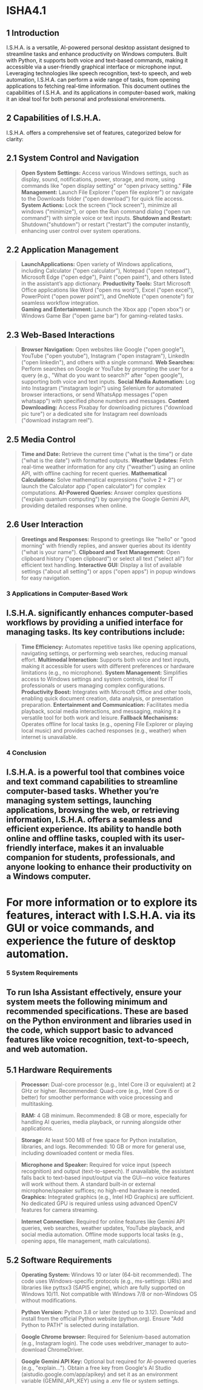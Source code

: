 # ISHA4.1

##  1 Introduction
I.S.H.A. is a versatile, AI-powered personal desktop assistant designed to streamline tasks and enhance productivity on Windows computers. Built with Python, it supports both voice and text-based commands, making it accessible via a user-friendly graphical interface or microphone input. Leveraging technologies like speech recognition, text-to speech, and web automation, I.S.H.A. can perform a wide range of tasks, from opening applications to fetching real-time information. This document outlines the capabilities of I.S.H.A. and its applications in computer-based work, making it an ideal tool for both personal and professional environments.

## 2 Capabilities of I.S.H.A.
I.S.H.A. offers a comprehensive set of features, categorized below for clarity:

##  2.1 System Control and Navigation
> **Open System Settings:** Access various Windows settings, such as display, sound, notifications, power, storage, and more, using commands like "open display setting" or "open privacy setting." 
>**File Management:** Launch File Explorer ("open file explorer") or navigate to the Downloads folder ("open download") for quick file access.
> **System Actions:** Lock the screen ("lock screen"), minimize all windows ("minimize"), or open the Run command dialog ("open run command") with simple voice or text inputs. 
>**Shutdown and Restart:** Shutdown("shutdown") or restart ("restart") the computer instantly, enhancing user control over system operations. 

## 2.2 Application Management 
> **LaunchApplications:** Open variety of Windows applications, including Calculator ("open calculator"), Notepad ("open notepad"), Microsoft Edge ("open edge"), Paint ("open paint"), and others listed in the assistant’s app dictionary. 
> **Productivity Tools:** Start Microsoft Office applications like Word ("open ms word"), Excel ("open excel"), PowerPoint ("open power point"), and OneNote ("open onenote") for seamless workflow integration.  
> **Gaming and Entertainment:** Launch the Xbox app ("open xbox") or Windows Game Bar ("open game bar") for gaming-related tasks. 

##  2.3 Web-Based Interactions 
> **Browser Navigation:** Open websites like Google ("open google"), YouTube ("open youtube"), Instagram ("open instagram"), LinkedIn ("open linkedin"), and others with a single command. 
> **Web Searches:** Perform searches on Google or YouTube by prompting the user for a query (e.g., "What do you want to search?" after "open google"), supporting both voice and text inputs. 
> **Social Media Automation:** Log into Instagram ("instagram login") using Selenium for automated browser interactions, or send WhatsApp messages ("open whatsapp") with specified phone numbers and messages. 
> **Content Downloading:** Access Pixabay for downloading pictures ("download pic ture") or a dedicated site for Instagram reel downloads ("download instagram reel").

## 2.5 Media Control 
> **Time and Date:** Retrieve the current time ("what is the time") or date ("what is the date") with formatted outputs. 
> **Weather Updates:** Fetch real-time weather information for any city ("weather") using an online API, with offline caching for recent queries. 
> **Mathematical Calculations:** Solve mathematical expressions ("solve 2 + 2") or launch the Calculator app ("open calculator") for complex computations. 
> **AI-Powered Queries:** Answer complex questions ("explain quantum computing") by querying the Google Gemini API, providing detailed responses when online. 

## 2.6 User Interaction
> **Greetings and Responses:** Respond to greetings like "hello" or "good morning" with friendly replies, and answer queries about its identity ("what is your name"). 
> **Clipboard and Text Management:** Open clipboard history ("open clipboard") or select all text ("select all") for efficient text handling. 
> **Interactive GUI:** Display a list of available settings ("about all setting") or apps ("open apps") in popup windows for easy navigation. 

### 3 Applications in Computer-Based Work 

## I.S.H.A. significantly enhances computer-based workflows by providing a unified interface for managing tasks. Its key contributions include: 
>**Time Efficiency:** Automates repetitive tasks like opening applications, navigating settings, or performing web searches, reducing manual effort. 
>**Multimodal Interaction:** Supports both voice and text inputs, making it accessible for users with different preferences or hardware limitations (e.g., no microphone). 
>**System Management:** Simplifies access to Windows settings and system controls, ideal for IT professionals or users managing complex configurations. 
> **Productivity Boost:** Integrates with Microsoft Office and other tools, enabling quick document creation, data analysis, or presentation preparation. 
> **Entertainment and Communication:** Facilitates media playback, social media interactions, and messaging, making it a versatile tool for both work and leisure. 
> **Fallback Mechanisms:** Operates offline for local tasks (e.g., opening File Explorer or playing local music) and provides cached responses (e.g., weather) when internet is unavailable.

### 4 Conclusion 
## I.S.H.A. is a powerful tool that combines voice and text command capabilities to streamline computer-based tasks. Whether you’re managing system settings, launching applications, browsing the web, or retrieving information, I.S.H.A. offers a seamless and efficient experience. Its ability to handle both online and offline tasks, coupled with its user-friendly interface, makes it an invaluable companion for students, professionals, and anyone looking to enhance their productivity on a Windows computer. 

# For more information or to explore its features, interact with I.S.H.A. via its GUI or voice commands, and experience the future of desktop automation.

### 5 System Requirements
## To run Isha Assistant effectively, ensure your system meets the following minimum and recommended specifications. These are based on the Python environment and libraries used in the code, which support basic to advanced features like voice recognition, text-to-speech, and web automation.

## 5.1 Hardware Requirements

> **Processor:** Dual-core processor (e.g., Intel Core i3 or equivalent) at 2 GHz or higher. Recommended: Quad-core (e.g., Intel Core i5 or better) for smoother performance with voice processing and multitasking.

> **RAM:** 4 GB minimum. Recommended: 8 GB or more, especially for handling AI queries, media playback, or running alongside other applications.

> **Storage:** At least 500 MB of free space for Python installation, libraries, and logs. Recommended: 10 GB or more for general use, including downloaded content or media files.

> **Microphone and Speaker:** Required for voice input (speech recognition) and output (text-to-speech). If unavailable, the assistant falls back to text-based input/output via the GUI—no voice features will work without them. A standard built-in or external microphone/speaker suffices; no high-end hardware is needed.
> **Graphics:** Integrated graphics (e.g., Intel HD Graphics) are sufficient. No dedicated GPU is required unless using advanced OpenCV features for camera streaming.

> **Internet Connection:** Required for online features like Gemini API queries, web searches, weather updates, YouTube playback, and social media automation. Offline mode supports local tasks (e.g., opening apps, file management, math calculations).


## 5.2 Software Requirements
> **Operating System:** Windows 10 or later (64-bit recommended). The code uses Windows-specific protocols (e.g., ms-settings: URIs) and libraries like pyttsx3 (SAPI5 engine), which are fully supported on Windows 10/11. Not compatible with Windows 7/8 or non-Windows OS without modifications.

> **Python Version:** Python 3.8 or later (tested up to 3.12). Download and install from the official Python website (python.org). Ensure "Add Python to PATH" is selected during installation.

> **Google Chrome browser:** Required for Selenium-based automation (e.g., Instagram login). The code uses webdriver_manager to auto-download ChromeDriver.

> **Google Gemini API Key:**  Optional but required for AI-powered queries (e.g., "explain..."). Obtain a free key from Google's AI Studio (aistudio.google.com/app/apikey) and set it as an environment variable (GEMINI_API_KEY) using a .env file or system settings.
